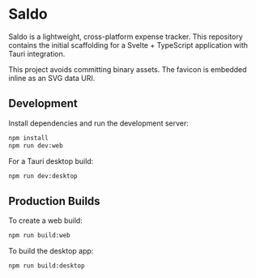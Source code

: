 # Saldo

Saldo is a lightweight, cross-platform expense tracker. This repository contains the initial scaffolding for a Svelte + TypeScript application with Tauri integration.

This project avoids committing binary assets. The favicon is embedded inline as an SVG data URI.

## Development

Install dependencies and run the development server:

```bash
npm install
npm run dev:web
```

For a Tauri desktop build:

```bash
npm run dev:desktop
```

## Production Builds

To create a web build:

```bash
npm run build:web
```

To build the desktop app:

```bash
npm run build:desktop
```
